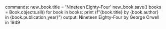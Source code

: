 commands:
new_book.title = 'Nineteen Eighty-Four'
new_book.save()
books = Book.objects.all()
for book in books:
    print (f"{book.title} by {book.author} in {book.publication_year}")
output:
Nineteen Eighty-Four by George Orwell in 1949
